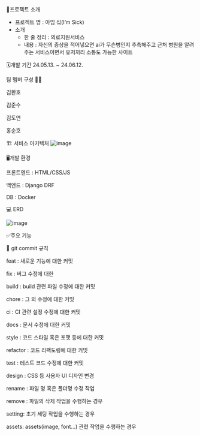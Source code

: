 📝프로젝트 소개
- 프로젝트 명 : 아임 싴(I’m Sick)
- 소개
    - 한 줄 정리 : 의료지원서비스
    - 내용 : 자신의 증상을 적어넣으면 ai가 무슨병인지 추측해주고 근처 병원을 알려주는 서비스이면서 유저끼리 소통도 가능한 사이트

🗓️개발 기간
24.05.13. ~ 24.06.12.

팀 멤버 구성 🧑‍💻

김환호

김준수

김도연

홍순호

🏗️ 서비스 아키텍처
![image](https://github.com/daengdaengjoa/12-final/assets/153525460/6ede733d-65e8-4337-9bcf-84649a6eb78a)


🖥️개발 환경

프론트엔드 : HTML/CSS/JS

백엔드 : Django DRF

DB : Docker

💻 ERD

![image](https://github.com/daengdaengjoa/12-final/assets/153525460/42616a69-32f9-4b71-bd68-e4b2326b87e0)



✅주요 기능




🌟 git commit 규칙

feat : 새로운 기능에 대한 커밋

fix : 버그 수정에 대한

build : build 관련 파일 수정에 대한 커밋

chore : 그 외 수정에 대한 커밋

ci : CI 관련 설정 수정에 대한 커밋

docs : 문서 수정에 대한 커밋

style : 코드 스타일 혹은 포맷 등에 대한 커밋

refactor : 코드 리팩도링에 대한 커밋

test : 테스트 코드 수정에 대한 커밋

design : CSS 등 사용자 UI 디자인 변경

rename : 파일 명 혹은 폴더명 수정 작업

remove : 파일의 삭제 작업을 수행하는 경우

setting: 초기 세팅 작업을 수행하는 경우

assets: assets(image, font...) 관련 작업을 수행하는 경우
